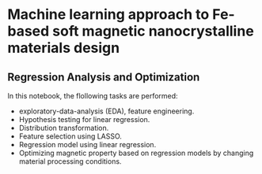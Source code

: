 # Machine learning approach to Fe-based soft magnetic nanocrystalline materials design

## Regression Analysis and Optimization
In this notebook, the flollowing tasks are performed:
* exploratory-data-analysis (EDA), feature engineering. 
* Hypothesis testing for linear regression.
* Distribution transformation.
* Feature selection using LASSO.
* Regression model using linear regression.
* Optimizing magnetic property based on regression models by changing material processing conditions.
